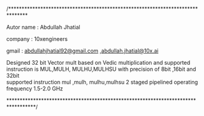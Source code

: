 /*******************************************************************************

  Autor name    : Abdullah Jhatial                                                       
  
  company        : 10xengineers                                                        
  
  gmail         : abdullahjhatial92@gmail.com   ,abdullah.jhatial@10x.ai                                                  
   
  Designed 32 bit Vector mult based on  Vedic multiplication   and supported instruction is MUL,MULH, MULHU,MULHSU 
  with precision of 8bit ,16bit and 32bit   
  supported instruction mul ,mulh, mulhu,mulhsu
  2 staged pipelined 
  operating frequency 1.5-2.0 GHz
    
**********************************************************************************/
